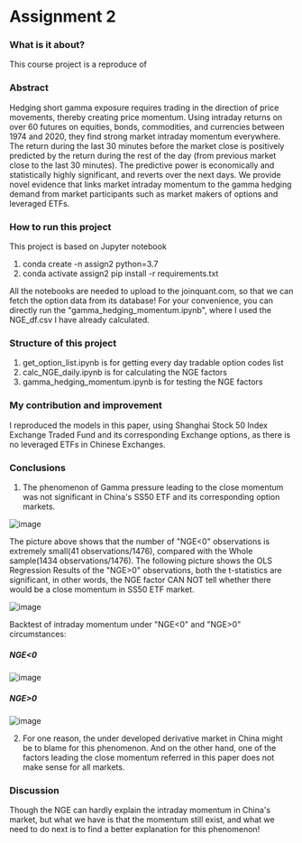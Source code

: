 # Assignment 2

### What is it about?
This course project is a reproduce of 
<!--   Baltussen, Da, Z., Lammers, S., & Martens, M. (2021). Hedging demand and market intraday momentum. Journal of Financial Economics, 142(1), 377–403. https://doi.org/10.1016/j.jfineco.2021.04.029
 -->
### Abstract
Hedging short gamma exposure requires trading in the direction of price movements, thereby creating price momentum. Using intraday returns on over 60 futures on equities, bonds, commodities, and currencies between 1974 and 2020, they find strong market intraday momentum everywhere. The return during the last 30 minutes before the market close is positively predicted by the return during the rest of the day (from previous market close to the last 30 minutes). The predictive power is economically and statistically highly significant, and reverts over the next days. We provide novel evidence that links market intraday momentum to the gamma hedging demand from market participants such as market makers of options and leveraged ETFs.
### How to run this project
This project is based on Jupyter notebook 
1. conda create -n assign2 python=3.7
2. conda activate assign2
   pip install -r requirements.txt

All the notebooks are needed to upload to the joinquant.com, so that we can fetch the option data from its database!
For your convenience, you can directly run the "gamma_hedging_momentum.ipynb", where I used the NGE_df.csv I have already calculated.
### Structure of this project
1. get_option_list.ipynb is for getting every day tradable option codes list
2. calc_NGE_daily.ipynb is for calculating the NGE factors
3. gamma_hedging_momentum.ipynb is for testing the NGE factors

### My contribution and improvement
I reproduced the models in this paper, using Shanghai Stock 50 Index Exchange Traded Fund and its corresponding Exchange options, as there is no leveraged ETFs in Chinese Exchanges. 
### Conclusions
1. The phenomenon of Gamma pressure leading to the close momentum was not significant in China's SS50 ETF and its corresponding option markets. 

![image](https://github.com/algo23-yifeizhou/Assignment2/assets/125112527/edbadb9c-f897-43ce-95ee-8c4684c1dc5d)

The picture above shows that the number of "NGE<0" observations is extremely small(41 observations/1476), compared with the Whole sample(1434 observations/1476). The following picture shows the OLS Regression Results of the "NGE>0" observations, both the t-statistics are significant, in other words, the NGE factor CAN NOT tell whether there would be a close momentum in SS50 ETF market.

![image](https://github.com/algo23-yifeizhou/Assignment2/assets/125112527/7b747553-a9b3-491c-986b-50a71e63f6b3)

Backtest of intraday momentum under "NGE<0" and "NGE>0" circumstances:
##### NGE<0
![image](https://github.com/algo23-yifeizhou/Assignment2/assets/125112527/999f4e64-bedf-4f9c-947d-07ce091ed95a)
##### NGE>0
![image](https://github.com/algo23-yifeizhou/Assignment2/assets/125112527/805f296f-4a3a-48a6-93cd-35991c451ab9)

2. For one reason, the under developed derivative market in China might be to blame for this phenomenon. And on the other hand, one of the factors leading the close momentum referred in this paper does not make sense for all markets.

### Discussion

Though the NGE can hardly explain the intraday momentum in China's market, but what we have is that the momentum still exist, and what we need to do next is to find a better explanation for this phenomenon! 
